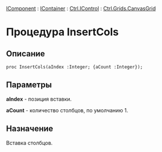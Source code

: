 ﻿---
Link: Com.Ctrl.Grids.CanvasGrid.@InsertCols
---

[IComponent](topic:Com.Custom.ComClasses.IComponent.Default) :
[IContainer](topic:Com.Custom.ComClasses.IContainer.Default) :
[Ctrl.IControl](topic:Com.Custom.ComClasses.Ctrl.IControl.Default) :
[Ctrl.Grids.CanvasGrid](Default)

# Процедура InsertCols

## Описание

    proc InsertCols(aIndex :Integer; {aCount :Integer});

## Параметры

**aIndex** - позиция вставки.

**aCount** - количество столбцов, по умолчанию 1.

## Назначение

Вставка столбцов.